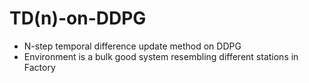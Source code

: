 # TD(n)-on-DDPG
* N-step temporal difference update method on DDPG
* Environment is a bulk good system resembling different stations in Factory 
